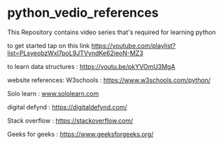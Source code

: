 # python_vedio_references
This Repository contains video series that's required for learning python

to get started tap on this link
https://youtube.com/playlist?list=PLsyeobzWxl7poL9JTVyndKe62ieoN-MZ3

to learn data structures :
https://youtu.be/pkYVOmU3MgA

website references:
W3schools : https://www.w3schools.com/python/

Solo learn : www.sololearn.com

digital defynd : https://digitaldefynd.com/

Stack overflow : https://stackoverflow.com/

Geeks for geeks : https://www.geeksforgeeks.org/
